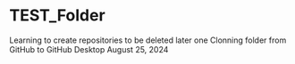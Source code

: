 # TEST_Folder
 Learning to create repositories to be deleted later one
 Clonning folder from GitHub to GitHub Desktop August 25, 2024

